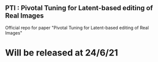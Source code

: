 ## PTI : Pivotal Tuning for Latent-based editing of Real Images
Official repo for paper "Pivotal Tuning for Latent-based editing of Real Images"

# Will be released at 24/6/21
